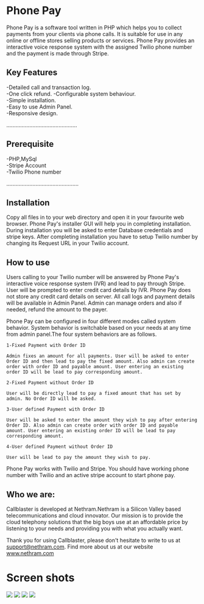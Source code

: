 Phone Pay
===========
Phone Pay is a software tool written in PHP which helps you to collect payments from your clients via phone calls. It is suitable for use in any online or offline stores selling products or services. 
Phone Pay provides an interactive voice response system with the assigned Twilio phone number and the payment is made through Stripe.  

Key Features
------------  

-Detailed call and transaction log.  
-One click refund. 
-Configurable system behaviour.  
-Simple installation.  
-Easy to use Admin Panel.    
-Responsive design.  

..............................................

Prerequisite
------------  
-PHP,MySql  
-Stripe Account  
-Twilio Phone number  

...............................................

Installation
------------  
Copy all files in to your web directory and open it in your favourite web browser. Phone Pay's installer GUI will help you in completing installation.
 During installation you will be asked to enter Database credentials and stripe keys. After completing installation you have to setup 
Twilio number by changing its Request URL in your Twilio account. 


How to use
----------  
 Users calling to your Twilio number will be answered by Phone Pay's interactive voice response system (IVR) and lead to pay through Stripe. User will be prompted to enter credit card details by IVR. Phone Pay does not store any credit card details on server. All call logs and payment details will be available in Admin Panel. Admin can manage orders and also if needed, refund the amount to the payer.

Phone Pay can be configured in four different modes called system behavior. System behavior is switchable based on your needs at any time from admin panel.The four system behaviors are as follows.  

    1-Fixed Payment with Order ID  

    Admin fixes an amount for all payments. User will be asked to enter Order ID and then lead to pay the fixed amount. Also admin can create order with order ID and payable amount. User entering an existing order ID will be lead to pay corresponding amount.  
    
	2-Fixed Payment without Order ID  

    User will be directly lead to pay a fixed amount that has set by admin. No Order ID will be asked.  
    
	3-User defined Payment with Order ID  
  
    User will be asked to enter the amount they wish to pay after entering Order ID. Also admin can create order with order ID and payable amount. User entering an existing order ID will be lead to pay corresponding amount.
    
	4-User defined Payment without Order ID  

    User will be lead to pay the amount they wish to pay.  
  
Phone Pay works with Twilio and Stripe. You should have working phone number with Twilio and an active stripe account to start phone pay. 


Who we are:
-----------
Callblaster is developed at Nethram.Nethram is a Silicon Valley based telecommunications and cloud innovator.
 Our mission is to provide the cloud telephony solutions that the big boys use at an affordable price by listening to
 your needs and providing you with what you actually want.

Thank you for using Callblaster, please don't hesitate to write to us at
support@nethram.com. Find more about us at our website www.nethram.com



Screen shots
============
<img src="http://nethram.com/sandbox/phonepay_docs/dashboard.png">  

<img src="http://nethram.com/sandbox/phonepay_docs/log.png">  

<img src="http://nethram.com/sandbox/phonepay_docs/settings.png">  

<img src="http://nethram.com/sandbox/phonepay_docs/help.png">  


